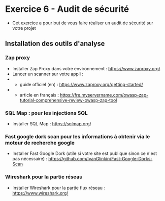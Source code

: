 # Exercice 6 - Audit de sécurité

* Cet exercice a pour but de vous faire réaliser un audit de sécurité sur votre projet


## Installation des outils d'analyse

### Zap proxy
* Installer Zap Proxy dans votre environnement : https://www.zaproxy.org/ 
* Lancer un scanner sur votre appli : 
* * guide officiel (en) : https://www.zaproxy.org/getting-started/ 
* * article en français : https://fre.myservername.com/owasp-zap-tutorial-comprehensive-review-owasp-zap-tool

### SQL Map : pour les injections SQL
* Installer SQL Map : https://sqlmap.org/ 

### Fast google dork scan pour les informations à obtenir via le moteur de recherche google
* Installer Fast Google Dork (utile si votre site est publique sinon ce n'est pas nécessaire) : https://github.com/IvanGlinkin/Fast-Google-Dorks-Scan

### Wireshark pour la partie réseau 

* Installer Wireshark pour la partie flux réseau : https://www.wireshark.org/ 
